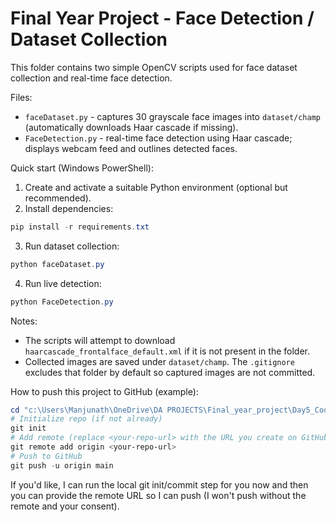 # Final Year Project - Face Detection / Dataset Collection

This folder contains two simple OpenCV scripts used for face dataset collection and real-time face detection.

Files:
- `faceDataset.py` - captures 30 grayscale face images into `dataset/champ` (automatically downloads Haar cascade if missing).
- `FaceDetection.py` - real-time face detection using Haar cascade; displays webcam feed and outlines detected faces.

Quick start (Windows PowerShell):

1. Create and activate a suitable Python environment (optional but recommended).
2. Install dependencies:

```powershell
pip install -r requirements.txt
```

3. Run dataset collection:

```powershell
python faceDataset.py
```

4. Run live detection:

```powershell
python FaceDetection.py
```

Notes:
- The scripts will attempt to download `haarcascade_frontalface_default.xml` if it is not present in the folder.
- Collected images are saved under `dataset/champ`. The `.gitignore` excludes that folder by default so captured images are not committed.

How to push this project to GitHub (example):

```powershell
cd "c:\Users\Manjunath\OneDrive\DA PROJECTS\Final_year_project\Day5_Code"
# Initialize repo (if not already)
git init
# Add remote (replace <your-repo-url> with the URL you create on GitHub)
git remote add origin <your-repo-url>
# Push to GitHub
git push -u origin main
```

If you'd like, I can run the local git init/commit step for you now and then you can provide the remote URL so I can push (I won't push without the remote and your consent).